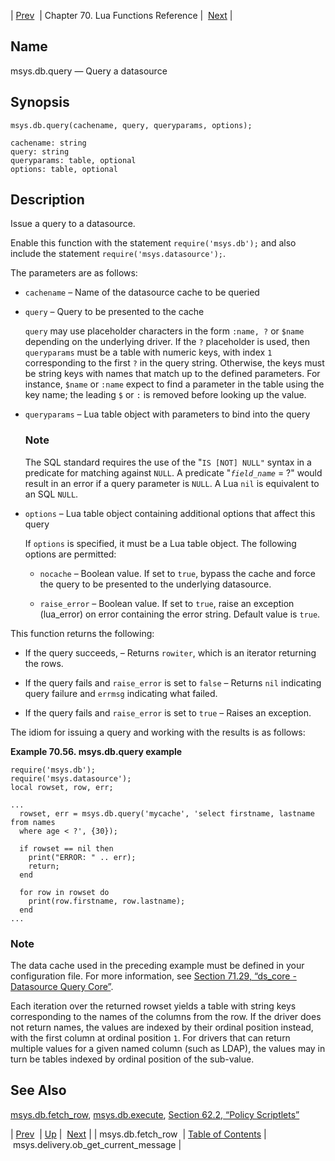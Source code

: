 | [Prev](lua.ref.msys.db.fetch_row)  | Chapter 70. Lua Functions Reference |  [Next](lua.ref.msys.delivery.ob_get_current_message) |

<a name="lua.ref.msys.db.query"></a>
## Name

msys.db.query — Query a datasource

<a name="idp17947840"></a>
## Synopsis

`msys.db.query(cachename, query, queryparams, options);`

```
cachename: string
query: string
queryparams: table, optional
options: table, optional
```
<a name="idp17950912"></a>
## Description

Issue a query to a datasource.

Enable this function with the statement `require('msys.db');` and also include the statement `require('msys.datasource');`.

The parameters are as follows:

*   `cachename` – Name of the datasource cache to be queried

*   `query` – Query to be presented to the cache

    `query` may use placeholder characters in the form `:name, ?` or `$name` depending on the underlying driver. If the `?` placeholder is used, then `queryparams` must be a table with numeric keys, with index `1` corresponding to the first `?` in the query string. Otherwise, the keys must be string keys with names that match up to the defined parameters. For instance, `$name` or `:name` expect to find a parameter in the table using the key name; the leading `$` or `:` is removed before looking up the value.

*   `queryparams` – Lua table object with parameters to bind into the query

    ### Note

    The SQL standard requires the use of the "`IS [NOT] NULL"` syntax in a predicate for matching against `NULL`. A predicate "*`field_name`* = ?" would result in an error if a query parameter is `NULL`. A Lua `nil` is equivalent to an SQL `NULL`.

*   `options` – Lua table object containing additional options that affect this query

    If `options` is specified, it must be a Lua table object. The following options are permitted:

    *   `nocache` – Boolean value. If set to `true`, bypass the cache and force the query to be presented to the underlying datasource.

    *   `raise_error` – Boolean value. If set to `true`, raise an exception (lua_error) on error containing the error string. Default value is `true`.

This function returns the following:

*   If the query succeeds, – Returns `rowiter`, which is an iterator returning the rows.

*   If the query fails and `raise_error` is set to `false` – Returns `nil` indicating query failure and `errmsg` indicating what failed.

*   If the query fails and `raise_error` is set to `true` – Raises an exception.

The idiom for issuing a query and working with the results is as follows:

<a name="lua.ref.msys.db.query.example"></a>

**Example 70.56. msys.db.query example**

```
require('msys.db');
require('msys.datasource');
local rowset, row, err;

...
  rowset, err = msys.db.query('mycache', 'select firstname, lastname from names
  where age < ?', {30});

  if rowset == nil then
    print("ERROR: " .. err);
    return;
  end

  for row in rowset do
    print(row.firstname, row.lastname);
  end
...
```

### Note

The data cache used in the preceding example must be defined in your configuration file. For more information, see [Section 71.29, “ds_core - Datasource Query Core”](modules.ds_core "71.29. ds_core - Datasource Query Core").

Each iteration over the returned rowset yields a table with string keys corresponding to the names of the columns from the row. If the driver does not return names, the values are indexed by their ordinal position instead, with the first column at ordinal position `1`. For drivers that can return multiple values for a given named column (such as LDAP), the values may in turn be tables indexed by ordinal position of the sub-value.

<a name="idp17989696"></a>
## See Also

[msys.db.fetch_row](lua.ref.msys.db.fetch_row "msys.db.fetch_row"), [msys.db.execute](lua.ref.msys.db.execute "msys.db.execute"), [Section 62.2, “Policy Scriptlets”](implementing.policy.scriptlets "62.2. Policy Scriptlets")

| [Prev](lua.ref.msys.db.fetch_row)  | [Up](lua.function.details) |  [Next](lua.ref.msys.delivery.ob_get_current_message) |
| msys.db.fetch_row  | [Table of Contents](index) |  msys.delivery.ob_get_current_message |

